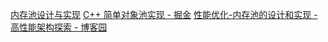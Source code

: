 [内存池设计与实现](https://mp.weixin.qq.com/s/gb5FMlKg4HK_fGiqgYKzgA)
[C++ 简单对象池实现 - 掘金](https://juejin.cn/post/6844904166301630477)
[性能优化-内存池的设计和实现 - 高性能架构探索 - 博客园](https://www.cnblogs.com/gaoxingnjiagoutansuo/p/15634106.html)
